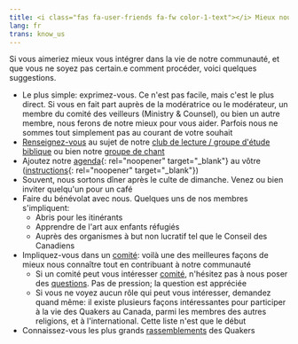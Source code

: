 ```yaml
---
title: <i class="fas fa-user-friends fa-fw color-1-text"></i> Mieux nous connaître
lang: fr
trans: know_us
---
```

Si vous aimeriez mieux vous intégrer dans la vie de notre communauté, et que vous ne soyez pas certain.e comment procéder, voici quelques suggestions.
* Le plus simple: exprimez-vous. Ce n'est pas facile, mais c'est le plus direct. Si vous en fait part auprès de la modératrice ou le modérateur, un membre du comité des veilleurs (Ministry & Counsel), ou bien un autre membre, nous ferons de notre mieux pour vous aider. Parfois nous ne sommes tout simplement pas au courant de votre souhait
* [Renseignez-vous](/contact-fr.html) au sujet de notre [club de lecture / groupe d'étude biblique](/nouveau/lecture_bible) ou bien notre [groupe de chant](/nouveau/chant)
* Ajoutez notre [agenda](https://calendar.google.com/calendar/embed?src=clerk%40montreal.quaker.ca&ctz=America%2FToronto){:  rel="noopener" target="_blank"} au vôtre ([instructions](https://support.google.com/calendar/answer/37100?hl=fr){:  rel="noopener" target="_blank"})
* Souvent, nous sortons dîner après le culte de dimanche. Venez ou bien inviter quelqu'un pour un café
* Faire du bénévolat avec nous. Quelques uns de nos membres s'impliquent:
  * Abris pour les itinérants
  * Apprendre de l'art aux enfants réfugiés
  * Auprès des organismes à but non lucratif tel que le Conseil des Canadiens
* Impliquez-vous dans un [comité](/nouveau/comités): voilà une des meilleures façons de mieux nous connaître tout en contribuant à notre communauté
  * Si un comité peut vous intéresser [comité](/nouveau/comités), n'hésitez pas à nous poser des [questions](/contact-fr). Pas de pression; la question est appréciée
  * Si vous ne voyez aucun rôle qui peut vous intéresser, demandez quand même: il existe plusieurs façons intéressantes pour participer à la vie des Quakers au Canada, parmi les membres des autres religions, et à l'international. Cette liste n'est que le début
* Connaissez-vous les plus grands [rassemblements](/nouveau/rassemblements) des Quakers
